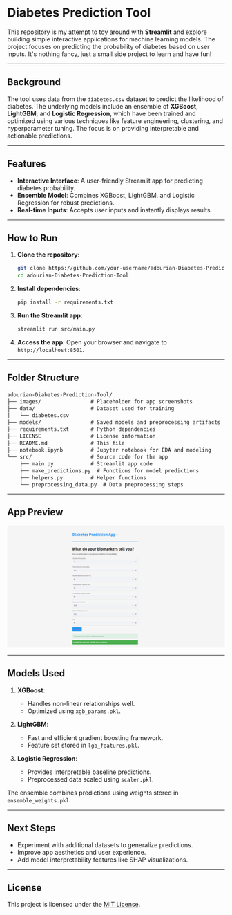 # Diabetes Prediction Tool

This repository is my attempt to toy around with **Streamlit** and explore building simple interactive applications for machine learning models. The project focuses on predicting the probability of diabetes based on user inputs. It's nothing fancy, just a small side project to learn and have fun!

---

## Background

The tool uses data from the `diabetes.csv` dataset to predict the likelihood of diabetes. The underlying models include an ensemble of **XGBoost**, **LightGBM**, and **Logistic Regression**, which have been trained and optimized using various techniques like feature engineering, clustering, and hyperparameter tuning. The focus is on providing interpretable and actionable predictions.

---

## Features

- **Interactive Interface**: A user-friendly Streamlit app for predicting diabetes probability.
- **Ensemble Model**: Combines XGBoost, LightGBM, and Logistic Regression for robust predictions.
- **Real-time Inputs**: Accepts user inputs and instantly displays results.

---

## How to Run

1. **Clone the repository**:

   ```bash
   git clone https://github.com/your-username/adourian-Diabetes-Prediction-Tool.git
   cd adourian-Diabetes-Prediction-Tool
   ```

2. **Install dependencies**:

   ```bash
   pip install -r requirements.txt
   ```

3. **Run the Streamlit app**:

   ```bash
   streamlit run src/main.py
   ```

4. **Access the app**:
   Open your browser and navigate to `http://localhost:8501`.

---

## Folder Structure

```plaintext
adourian-Diabetes-Prediction-Tool/
├── images/                # Placeholder for app screenshots
├── data/                  # Dataset used for training
│   └── diabetes.csv
├── models/                # Saved models and preprocessing artifacts
├── requirements.txt       # Python dependencies
├── LICENSE                # License information
├── README.md              # This file
├── notebook.ipynb         # Jupyter notebook for EDA and modeling
└── src/                   # Source code for the app
    ├── main.py            # Streamlit app code
    ├── make_predictions.py  # Functions for model predictions
    ├── helpers.py         # Helper functions
    └── preprocessing_data.py  # Data preprocessing steps
```

---

## App Preview

![App Screenshot](images/app_screenshot.png)

---

## Models Used

1. **XGBoost**:
   - Handles non-linear relationships well.
   - Optimized using `xgb_params.pkl`.

2. **LightGBM**:
   - Fast and efficient gradient boosting framework.
   - Feature set stored in `lgb_features.pkl`.

3. **Logistic Regression**:
   - Provides interpretable baseline predictions.
   - Preprocessed data scaled using `scaler.pkl`.

The ensemble combines predictions using weights stored in `ensemble_weights.pkl`.

---

## Next Steps

- Experiment with additional datasets to generalize predictions.
- Improve app aesthetics and user experience.
- Add model interpretability features like SHAP visualizations.

---

## License

This project is licensed under the [MIT License](LICENSE).
